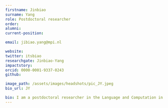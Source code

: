 ```yaml
---
firstname: Jinbiao
surname: Yang
role: Postdoctoral researcher
order:
alumni: 
current-position: 

email: jibiao.yang@mpi.nl

website: 
twitter: itsbiao
researchgate: Jinbiao-Yang
impactstory:
orcid: 0000-0001-9337-0243
github: 

image_path: /assets/images/headshots/pic_JY.jpeg
bio_url: JY

bio: I am a postdoctoral researcher in the Language and Computation in Neural Systems Group at MPI. I am interested in the general language ability of human, and I studies this ability through any possible methods. I focus on the topic of cognitive units in language and how people process these units. In my previous research, I discovered a two-stage processing for cognitive units and developed a computational model, Less-is-Better, to segment the cognitive units in linguistic materials unsupervisedly. During my postdoctoral work, I will continue to study cognitive units and investigate the relationship between cognitive units and brain oscillations. In addition, I want to discover how human language emerges by modeling it in complex systems.
---
```


